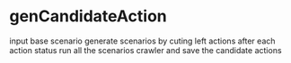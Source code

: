 # genCandidateAction
input base scenario
generate scenarios by cuting left actions after each action status 
run all the scenarios 
crawler and save the candidate actions
